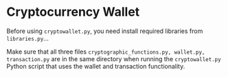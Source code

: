 # Cryptocurrency Wallet


Before using ```cryptowallet.py```, you need install required libraries from ```libraries.py```...


Make sure that all three files ```cryptographic_functions.py, wallet.py, transaction.py``` are in the same directory when running the ```cryptowallet.py``` Python script that uses the wallet and transaction functionality.
